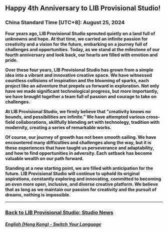 ## Happy 4th Anniversary to LIB Provisional Studio!
### China Standard Time [UTC+8]: August 25, 2024

**Four years ago, LIB Provisional Studio sprouted quietly on a land full of unknowns and hope. At that time, we carried an infinite passion for creativity and a vision for the future, embarking on a journey full of challenges and opportunities. Today, as we stand at the milestone of our fourth anniversary and look back, our hearts are filled with emotion and pride.**

**Over these four years, LIB Provisional Studio has grown from a simple idea into a vibrant and innovative creative space. We have witnessed countless collisions of inspiration and the blooming of sparks, each project like an adventure that propels us forward in exploration. Not only have we made significant technological progress, but more importantly, we have brought together a team full of passion and courage to take on challenges.**

**At LIB Provisional Studio, we firmly believe that "creativity knows no bounds, and possibilities are infinite." We have attempted various cross-field collaborations, skillfully blending art with technology, tradition with modernity, creating a series of remarkable works.**

**Of course, our journey of growth has not been smooth sailing. We have encountered many difficulties and challenges along the way, but it is these experiences that have taught us perseverance and adaptability, and how to find opportunities in adversity. Each setback has become valuable wealth on our path forward.**

**Standing at a new starting point, we are filled with anticipation for the future. LIB Provisional Studio will continue to uphold its original aspirations, constantly exploring and innovating, committed to becoming an even more open, inclusive, and diverse creative platform. We believe that as long as we maintain our passion for creativity and the pursuit of dreams, nothing is impossible.**

---

### [Back to LIB Provisional Studio: Studio News](https://libps.github.io/en/hk/News)

##### [English (Hong Kong) - Switch Your Language](https://libps.github.io/index.md)
